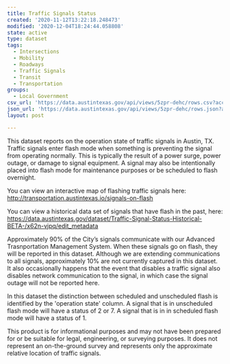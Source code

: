 ```yaml
---
title: Traffic Signals Status
created: '2020-11-12T13:22:18.248473'
modified: '2020-12-04T18:24:44.058808'
state: active
type: dataset
tags:
  - Intersections
  - Mobility
  - Roadways
  - Traffic Signals
  - Transit
  - Transportation
groups:
  - Local Government
csv_url: 'https://data.austintexas.gov/api/views/5zpr-dehc/rows.csv?accessType=DOWNLOAD'
json_url: 'https://data.austintexas.gov/api/views/5zpr-dehc/rows.json?accessType=DOWNLOAD'
layout: post

---
```

This dataset reports on the operation state of traffic signals in Austin, TX. Traffic signals enter flash mode when something is preventing the signal from operating normally. This is typically the result of a power surge, power outage, or damage to signal equipment. A signal may also be intentionally placed into flash mode for maintenance purposes or be scheduled to flash overnight. 

You can view an interactive map of flashing traffic signals here:
http://transportation.austintexas.io/signals-on-flash

You can view a historical data set of signals that have flash in the past, here:
https://data.austintexas.gov/dataset/Traffic-Signal-Status-Historical-BETA-/x62n-vjpq/edit_metadata


Approximately 90% of the City’s signals communicate with our Advanced Trasnportation Management System. When these signals go on flash, they will be reported in this dataset. Although we are extending communications to all signals, approximately 10% are not currently captured in this dataset. It also occasionally happens that the event that disables a traffic signal also disables network communication to the signal, in which case the signal outage will not be reported here.

In this dataset the distinction between scheduled and unscheduled flash is identified by the 'operation state' column. A signal that is in unscheduled flash mode will have a status of 2 or 7. A signal that is in in scheduled flash mode will have a status of 1.

This product is for informational purposes and may not have been prepared for or be suitable for legal, engineering, or surveying purposes. It does not represent an on-the-ground survey and represents only the approximate relative location of traffic signals.
